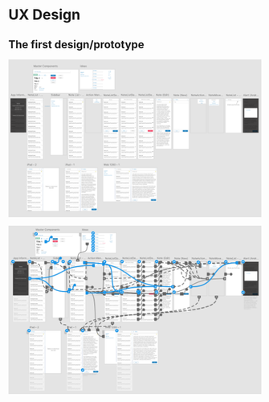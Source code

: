 # UX Design

## The first design/prototype

![Design](first_design_view.png)

![Prototype](first_prototype_view.png)

